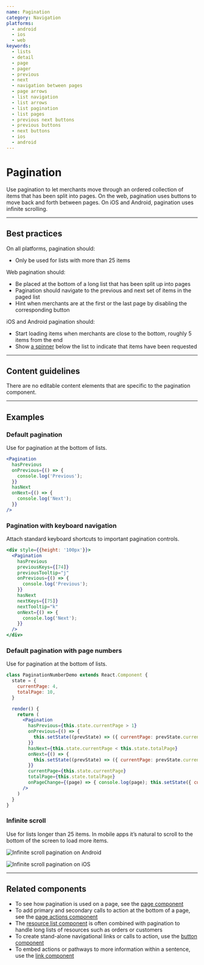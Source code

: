 ```yaml
---
name: Pagination
category: Navigation
platforms:
  - android
  - ios
  - web
keywords:
  - lists
  - detail
  - page
  - pager
  - previous
  - next
  - navigation between pages
  - page arrows
  - list navigation
  - list arrows
  - list pagination
  - list pages
  - previous next buttons
  - previous buttons
  - next buttons
  - ios
  - android
---
```


# Pagination

Use pagination to let merchants move through an ordered collection of items that has been split into pages. On the web, pagination uses buttons to move back and forth between pages. On iOS and Android, pagination uses infinite scrolling.

---

## Best practices

On all platforms, pagination should:

- Only be used for lists with more than 25 items

Web pagination should:

- Be placed at the bottom of a long list that has been split up into pages
- Pagination should navigate to the previous and next set of items in the paged list
- Hint when merchants are at the first or the last page by disabling the corresponding button

iOS and Android pagination should:

- Start loading items when merchants are close to the bottom, roughly 5 items from the end
- Show [a spinner](/components/feedback-indicators/spinner) below the list to indicate that items have been requested

---

## Content guidelines

There are no editable content elements that are specific to the pagination component.

---

## Examples

### Default pagination

<!-- example-for: web -->

Use for pagination at the bottom of lists.

```jsx
<Pagination
  hasPrevious
  onPrevious={() => {
    console.log('Previous');
  }}
  hasNext
  onNext={() => {
    console.log('Next');
  }}
/>
```

### Pagination with keyboard navigation

<!-- example-for: web -->

Attach standard keyboard shortcuts to important pagination controls.

```jsx
<div style={{height: '100px'}}>
  <Pagination
    hasPrevious
    previousKeys={[74]}
    previousTooltip="j"
    onPrevious={() => {
      console.log('Previous');
    }}
    hasNext
    nextKeys={[75]}
    nextTooltip="k"
    onNext={() => {
      console.log('Next');
    }}
  />
</div>
```

### Default pagination with page numbers

<!-- example-for: web -->

Use for pagination at the bottom of lists.

```jsx
class PaginationNumberDemo extends React.Component {
  state = {
    currentPage: 4,
    totalPage: 10,
  }

  render() {
    return (
      <Pagination
        hasPrevious={this.state.currentPage > 1}
        onPrevious={() => {
          this.setState((prevState) => ({ currentPage: prevState.currentPage-1 }))
        }}
        hasNext={this.state.currentPage < this.state.totalPage}
        onNext={() => {
          this.setState((prevState) => ({ currentPage: prevState.currentPage+1 }))
        }}
        currentPage={this.state.currentPage}
        totalPage={this.state.totalPage}
        onPageChange={(page) => { console.log(page); this.setState({ currentPage: page }) }}
      />
    )
  }
}

```

### Infinite scroll

<!-- example-for: ios, android -->

Use for lists longer than 25 items. In mobile apps it’s natural to scroll to the bottom of the screen to load more items.

<!-- content-for: android -->

![Infinite scroll pagination on Android](/public_images/components/Pagination/android/default@2x.png)

<!-- /content-for -->

<!-- content-for: ios -->

![Infinite scroll pagination on iOS](/public_images/components/Pagination/ios/default@2x.png)

<!-- /content-for -->

---

## Related components

- To see how pagination is used on a page, see the [page component](/components/structure/page)
- To add primary and secondary calls to action at the bottom of a page, see the [page actions component](/components/structure/page-actions)
- The [resource list component](/components/lists-and-tables/resource-list) is often combined with pagination to handle long lists of resources such as orders or customers
- To create stand-alone navigational links or calls to action, use the [button component](/components/actions/button)
- To embed actions or pathways to more information within a sentence, use the [link component](/components/navigation/link)
